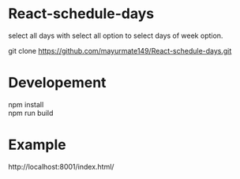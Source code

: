 # React-schedule-days
select all days with select all option to select days of week  option.

git clone https://github.com/mayurmate149/React-schedule-days.git

# Developement


npm install <br>
npm run build


# Example

http://localhost:8001/index.html/
